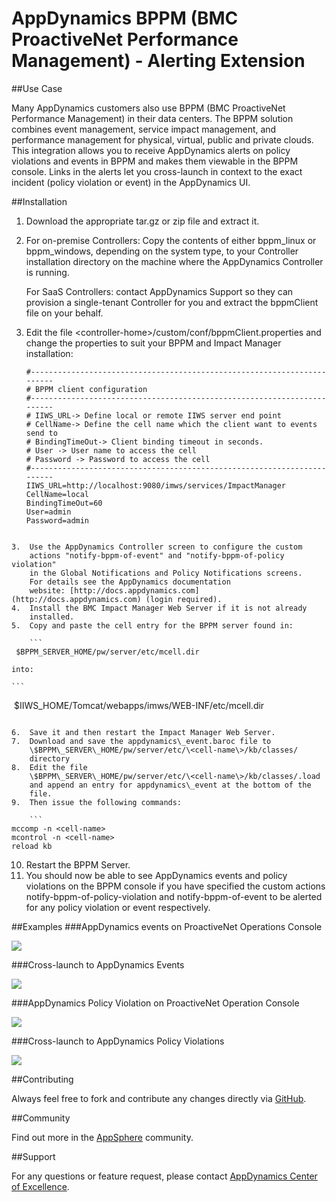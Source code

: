 # AppDynamics BPPM (BMC ProactiveNet Performance Management) - Alerting Extension

##Use Case

Many AppDynamics customers also use BPPM (BMC ProactiveNet Performance Management) in their data centers.  The BPPM solution combines event management, service impact management, and performance management for physical, virtual, public and private clouds. This integration allows you to receive AppDynamics alerts on policy violations and events in BPPM and makes them viewable in the BPPM console. Links in the alerts let you cross-launch in context to the exact incident (policy violation or event) in the AppDynamics UI.

##Installation

1.  Download the appropriate tar.gz or zip file and extract it.
2.  For on-premise Controllers: Copy the contents of either bppm\_linux or bppm\_windows, depending on the system type, to your 
Controller installation directory on the machine where the AppDynamics Controller is running.
   
     For SaaS Controllers: contact AppDynamics Support so they can provision a single-tenant Controller for you and extract the bppmClient file on your behalf.
2.  Edit the file \<controller-home\>/custom/conf/bppmClient.properties
    and change the properties to suit your BPPM and Impact Manager
    installation:

    ```
    #------------------------------------------------------------------------ 
    # BPPM client configuration
    #------------------------------------------------------------------------ 
    # IIWS_URL-> Define local or remote IIWS server end point 
    # CellName-> Define the cell name which the client want to events send to 
    # BindingTimeOut-> Client binding timeout in seconds. 
    # User -> User name to access the cell 
    # Password -> Password to access the cell
    #------------------------------------------------------------------------ 
    IIWS_URL=http://localhost:9080/imws/services/ImpactManager 
    CellName=local 
    BindingTimeOut=60 
    User=admin 
    Password=admin 
```

3.  Use the AppDynamics Controller screen to configure the custom
    actions "notify-bppm-of-event" and "notify-bppm-of-policy violation"
    in the Global Notifications and Policy Notifications screens.  
    For details see the AppDynamics documentation
    website: [http://docs.appdynamics.com](http://docs.appdynamics.com) (login required).
4.  Install the BMC Impact Manager Web Server if it is not already
    installed.
5.  Copy and paste the cell entry for the BPPM server found in:

    ```
 $BPPM_SERVER_HOME/pw/server/etc/mcell.dir 
```

    into:

    ```
 \$IIWS_HOME/Tomcat/webapps/imws/WEB-INF/etc/mcell.dir 
```

6.  Save it and then restart the Impact Manager Web Server.
7.  Download and save the appdynamics\_event.baroc file to
    \$BPPM\_SERVER\_HOME/pw/server/etc/\<cell-name\>/kb/classes/
    directory
8.  Edit the file
    \$BPPM\_SERVER\_HOME/pw/server/etc/\<cell-name\>/kb/classes/.load
    and append an entry for appdynamics\_event at the bottom of the
    file.
9.  Then issue the following commands:

    ```
mccomp -n <cell-name> 
mcontrol -n <cell-name> 
reload kb 
```

10. Restart the BPPM Server.
11. You should now be able to see AppDynamics events and policy
    violations on the BPPM console if you have specified the custom
    actions notify-bppm-of-policy-violation and notify-bppm-of-event to
    be alerted for any policy violation or event respectively.

##Examples
###AppDynamics events on ProactiveNet Operations Console

![](http://appsphere.appdynamics.com/t5/image/serverpage/image-id/63i4C9691E831B9B473/image-size/original?v=mpbl-1&px=-1)

###Cross-launch to AppDynamics Events

![](http://appsphere.appdynamics.com/t5/image/serverpage/image-id/65i9972F93DF10E0BEA/image-size/original?v=mpbl-1&px=-1)

###AppDynamics Policy Violation on ProactiveNet Operation Console

![](http://appsphere.appdynamics.com/t5/image/serverpage/image-id/67iB75FD08AA98636D7/image-size/original?v=mpbl-1&px=-1)

###Cross-launch to AppDynamics Policy Violations

![](http://appsphere.appdynamics.com/t5/image/serverpage/image-id/69iD800BD4821CF99C0/image-size/original?v=mpbl-1&px=-1)


##Contributing

Always feel free to fork and contribute any changes directly via [GitHub](https://github.com/Appdynamics/bmc-proactivenet-alerting-extension).

##Community

Find out more in the [AppSphere](http://appsphere.appdynamics.com/t5/Extensions/BMC-ProactiveNet-Performance-Mgmt-Performance-Testing-Extension/idi-p/815) community.

##Support

For any questions or feature request, please contact [AppDynamics Center of Excellence](mailto:ace-request@appdynamics.com).
